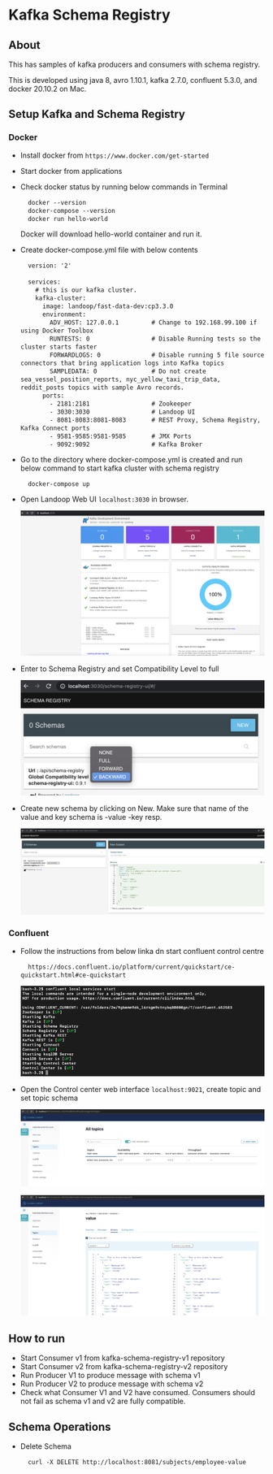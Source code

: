 # Kafka Schema Registry

## About

This has samples of kafka producers and consumers with schema registry.

This is developed using java 8, avro 1.10.1, kafka 2.7.0, confluent 5.3.0, and docker 20.10.2 on Mac.

## Setup Kafka and Schema Registry
### Docker
* Install docker from ```https://www.docker.com/get-started```
* Start docker from applications
* Check docker status by running below commands in Terminal
  ```aidl
    docker --version
    docker-compose --version
    docker run hello-world
  ```
  Docker will download hello-world container and run it.
* Create docker-compose.yml file with below contents
  ```aidl
    version: '2'
    
    services:
      # this is our kafka cluster.
      kafka-cluster:
        image: landoop/fast-data-dev:cp3.3.0
        environment:
          ADV_HOST: 127.0.0.1         # Change to 192.168.99.100 if using Docker Toolbox
          RUNTESTS: 0                 # Disable Running tests so the cluster starts faster
          FORWARDLOGS: 0              # Disable running 5 file source connectors that bring application logs into Kafka topics
          SAMPLEDATA: 0               # Do not create sea_vessel_position_reports, nyc_yellow_taxi_trip_data, reddit_posts topics with sample Avro records.
        ports:
          - 2181:2181                 # Zookeeper
          - 3030:3030                 # Landoop UI
          - 8081-8083:8081-8083       # REST Proxy, Schema Registry, Kafka Connect ports
          - 9581-9585:9581-9585       # JMX Ports
          - 9092:9092                 # Kafka Broker
  ``` 
* Go to the directory where docker-compose.yml is created and run below command to start kafka cluster with schema registry
  ```aidl
    docker-compose up
  ``` 
* Open Landoop Web UI ```localhost:3030``` in browser.

  ![](src/test/resources/images/landoop-home.png)
  
* Enter to Schema Registry and set Compatibility Level to full
  
  ![](src/test/resources/images/schema-registry-compatibility.png)

* Create new schema by clicking on New. Make sure that name of the value and key schema is <topic-name>-value <topic-name>-key resp.

  ![](src/test/resources/images/new-schema.png)
 
### Confluent

* Follow the instructions from below linka dn start confluent control centre
  
  ```aidl
    https://docs.confluent.io/platform/current/quickstart/ce-quickstart.html#ce-quickstart
  ```
  
  ![](src/test/resources/images/confluent-control-center.png)
  
* Open the Control center web interface ```localhost:9021```, create topic and set topic schema

  ![](src/test/resources/images/topic-creation.png)   
  
  ![](src/test/resources/images/schema-versions.png)   

## How to run

* Start Consumer v1 from kafka-schema-registry-v1 repository
* Start Consumer v2 from kafka-schema-registry-v2 repository
* Run Producer V1 to produce message with schema v1
* Run Producer V2 to produce message with schema v2
* Check what Consumer V1 and V2 have consumed. Consumers should not fail as schema v1 and v2 are fully compatible. 
  
## Schema Operations
* Delete Schema
  ```aidl
    curl -X DELETE http://localhost:8081/subjects/employee-value
  ```   